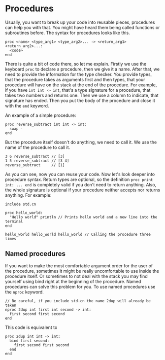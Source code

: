 # Procedures

Usually, you want to break up your code into reusable pieces, procedures can help you with that.
You might have heard them being called functions or subroutines before.
The syntax for procedures looks like this.

```
proc <name> <type_arg1> <type_arg2>... -> <return_arg1> <return_arg2>...:
  <code>
end
```

There is quite a bit of code there, so let me explain.
Firstly we use the keyboard `proc` to declare a procedure, then we give it a name.
After that, we need to provide the information for the type checker.
You provide types, that the procedure takes as arguments first and then types,
that your procedure will have on the stack at the end of the procedure.
For example, if you have `int int -> int`, that's a type signature for a procedure,
that takes two numbers and returns one. Then we use a column to indicate,
that signature has ended. Then you put the body of the procedure and close it with the `end` keyword.

An example of a simple procedure:
```
proc reverse_subtract int int -> int:
  swap -
end
```

But the procedure itself doesn't do anything, we need to call it.
We use the name of the procedure to call it.
```
3 6 reverse_subtract // [3]
1 5 reverse_subtract // [3 4]
reverse_subtract     // [1]
```

As you can see, now you can reuse your code. Now let's look deeper into procedure syntax.
Return types are optional, so the definition `proc print int: ... end` is completely valid
if you don't need to return anything. Also, the whole signature is optional
if your procedure neither accepts nor returns anything. For example:
```
include std.cn

proc hello_world:
  "Hello world" println // Prints hello world and a new line into the terminal
end

hello_world hello_world hello_world // Calling the procedure three times
```

## Named procedures
If you want to make the most comfortable argument order for the user of the procedure,
sometimes it might be really uncomfortable to use inside the procedure itself.
Or sometimes to not deal with the stack you may find yourself using bind right at the beginning of the procedure.
Named procedures can solve this problem for you. To use named procedures use the `nproc` keyword.
```
// Be careful, if you include std.cn the name 2dup will already be taken
nproc 2dup int first int second -> int:
  first second first second
end
```
This code is equivalent to
```
proc 2dup int int -> int:
  bind first second:
    first second first second
  end
end
```